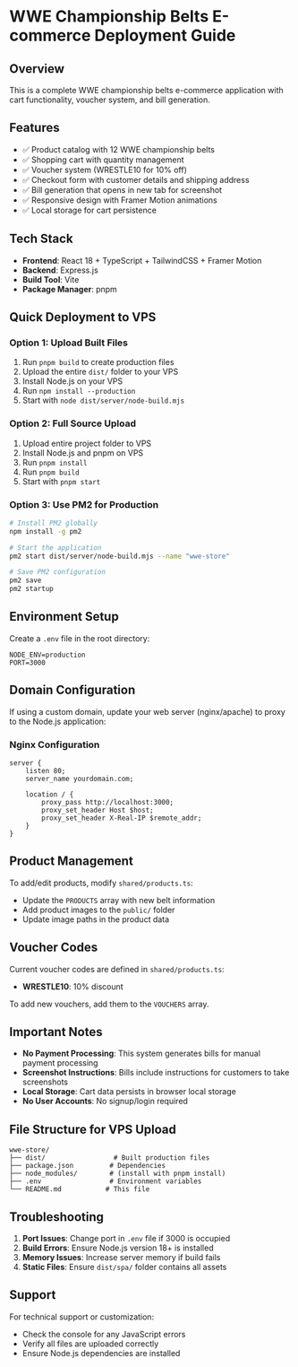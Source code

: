 # WWE Championship Belts E-commerce Deployment Guide

## Overview
This is a complete WWE championship belts e-commerce application with cart functionality, voucher system, and bill generation.

## Features
- ✅ Product catalog with 12 WWE championship belts
- ✅ Shopping cart with quantity management
- ✅ Voucher system (WRESTLE10 for 10% off)
- ✅ Checkout form with customer details and shipping address
- ✅ Bill generation that opens in new tab for screenshot
- ✅ Responsive design with Framer Motion animations
- ✅ Local storage for cart persistence

## Tech Stack
- **Frontend**: React 18 + TypeScript + TailwindCSS + Framer Motion
- **Backend**: Express.js
- **Build Tool**: Vite
- **Package Manager**: pnpm

## Quick Deployment to VPS

### Option 1: Upload Built Files
1. Run `pnpm build` to create production files
2. Upload the entire `dist/` folder to your VPS
3. Install Node.js on your VPS
4. Run `npm install --production` 
5. Start with `node dist/server/node-build.mjs`

### Option 2: Full Source Upload
1. Upload entire project folder to VPS
2. Install Node.js and pnpm on VPS
3. Run `pnpm install`
4. Run `pnpm build`
5. Start with `pnpm start`

### Option 3: Use PM2 for Production
```bash
# Install PM2 globally
npm install -g pm2

# Start the application
pm2 start dist/server/node-build.mjs --name "wwe-store"

# Save PM2 configuration
pm2 save
pm2 startup
```

## Environment Setup
Create a `.env` file in the root directory:
```
NODE_ENV=production
PORT=3000
```

## Domain Configuration
If using a custom domain, update your web server (nginx/apache) to proxy to the Node.js application:

### Nginx Configuration
```nginx
server {
    listen 80;
    server_name yourdomain.com;
    
    location / {
        proxy_pass http://localhost:3000;
        proxy_set_header Host $host;
        proxy_set_header X-Real-IP $remote_addr;
    }
}
```

## Product Management
To add/edit products, modify `shared/products.ts`:
- Update the `PRODUCTS` array with new belt information
- Add product images to the `public/` folder
- Update image paths in the product data

## Voucher Codes
Current voucher codes are defined in `shared/products.ts`:
- **WRESTLE10**: 10% discount

To add new vouchers, add them to the `VOUCHERS` array.

## Important Notes
- **No Payment Processing**: This system generates bills for manual payment processing
- **Screenshot Instructions**: Bills include instructions for customers to take screenshots
- **Local Storage**: Cart data persists in browser local storage
- **No User Accounts**: No signup/login required

## File Structure for VPS Upload
```
wwe-store/
├── dist/                 # Built production files
├── package.json         # Dependencies
├── node_modules/        # (install with pnpm install)
├── .env                 # Environment variables
└── README.md           # This file
```

## Troubleshooting
1. **Port Issues**: Change port in `.env` file if 3000 is occupied
2. **Build Errors**: Ensure Node.js version 18+ is installed
3. **Memory Issues**: Increase server memory if build fails
4. **Static Files**: Ensure `dist/spa/` folder contains all assets

## Support
For technical support or customization:
- Check the console for any JavaScript errors
- Verify all files are uploaded correctly
- Ensure Node.js dependencies are installed
